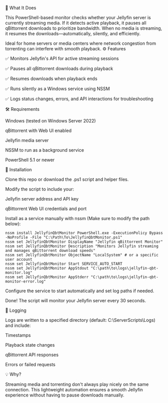 🧠 What It Does

This PowerShell-based monitor checks whether your Jellyfin server is currently streaming media. If it detects active playback, it pauses all qBittorrent downloads to prioritize bandwidth. When no media is streaming, it resumes the downloads—automatically, silently, and efficiently.

Ideal for home servers or media centers where network congestion from torrenting can interfere with smooth playback.
⚙️ Features

✅ Monitors Jellyfin's API for active streaming sessions

✅ Pauses all qBittorrent downloads during playback

✅ Resumes downloads when playback ends

 ✅ Runs silently as a Windows service using NSSM

 ✅ Logs status changes, errors, and API interactions for troubleshooting

🛠 Requirements

Windows (tested on Windows Server 2022)

 qBittorrent with Web UI enabled

 Jellyfin media server

 NSSM to run as a background service

  PowerShell 5.1 or newer

🚀 Installation

 Clone this repo or download the .ps1 script and helper files.

 Modify the script to include your:

   Jellyfin server address and API key

   qBittorrent Web UI credentials and port

 Install as a service manually with nssm (Make sure to modify the path below):
   
    nssm install JellyfinQbtMonitor PowerShell.exe -ExecutionPolicy Bypass -NoProfile -File "C:\Path\To\JellyfinQbtMonitor.ps1"
    nssm set JellyfinQbtMonitor DisplayName "Jellyfin qBittorrent Monitor"
    nssm set JellyfinQbtMonitor Description "Monitors Jellyfin streaming and manages qBittorrent download speeds"
    nssm set JellyfinQbtMonitor ObjectName "LocalSystem" # or a specific user account
    nssm set JellyfinQbtMonitor Start SERVICE_AUTO_START
    nssm set JellyfinQbtMonitor AppStdout "C:\path\to\logs\jellyfin-qbt-monitor.log"
    nssm set JellyfinQbtMonitor AppStderr "C:\path\to\logs\jellyfin-qbt-monitor-error.log"

   Configure the service to start automatically and set log paths if needed.

Done! The script will monitor your Jellyfin server every 30 seconds.

📄 Logging

Logs are written to a specified directory (default: C:\ServerScripts\Logs) and include:

Timestamps

Playback state changes

qBittorrent API responses

Errors or failed requests

💡 Why?

Streaming media and torrenting don't always play nicely on the same connection. This lightweight automation ensures a smooth Jellyfin experience without having to pause downloads manually.

